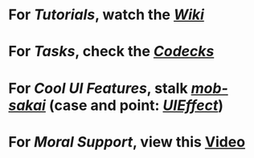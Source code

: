 # For *Tutorials*, watch the *[Wiki](https://github.com/Casey-Hofland/A_Dark_Fairytale/wiki)*
# For *Tasks*, check the *[Codecks](https://defaultcompany.codecks.io/decks)*
# For *Cool UI Features*, stalk *[mob-sakai](https://github.com/mob-sakai?tab=repositories)* (case and point: *[UIEffect](https://github.com/mob-sakai/UIEffect)*)
# For *Moral Support*, view this [Video](https://www.youtube.com/watch?v=dQw4w9WgXcQ)

